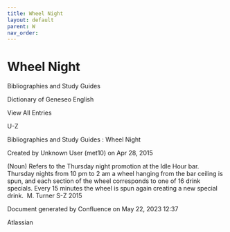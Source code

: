 ```yaml
---
title: Wheel Night
layout: default
parent: W
nav_order:
---
```


# Wheel Night

Bibliographies and Study Guides

Dictionary of Geneseo English

View All Entries

U-Z

Bibliographies and Study Guides : Wheel Night

Created by  Unknown User (met10) on Apr 28, 2015

(Noun) Refers to the Thursday night promotion at the Idle Hour bar. Thursday nights from 10 pm to 2 am a wheel hanging from the bar ceiling is spun, and each section of the wheel corresponds to one of 16 drink specials. Every 15 minutes the wheel is spun again creating a new special drink.  M. Turner S-Z 2015

Document generated by Confluence on May 22, 2023 12:37

Atlassian
